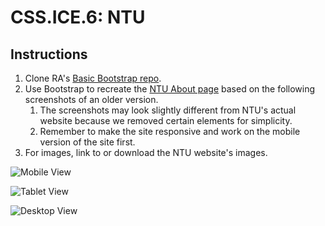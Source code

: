 # CSS.ICE.6: NTU

## Instructions

1. Clone RA's [Basic Bootstrap repo](https://github.com/rocketacademy/basic-bootstrap-bootcamp).
2. Use Bootstrap to recreate the [NTU About page](https://www.ntu.edu.sg/about-us) based on the following screenshots of an older version.
   1. The screenshots may look slightly different from NTU's actual website because we removed certain elements for simplicity.
   2. Remember to make the site responsive and work on the mobile version of the site first.
3. For images, link to or download the NTU website's images.

![Mobile View](../../.gitbook/assets/screen-shot-2020-12-08-at-10.24.39-pm.png)

![Tablet View](../../.gitbook/assets/screen-shot-2020-12-08-at-10.24.53-pm.png)

![Desktop View](../../.gitbook/assets/screen-shot-2020-12-08-at-10.23.19-pm.png)
